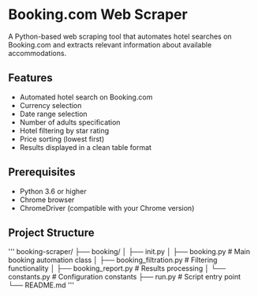 # Booking.com Web Scraper

A Python-based web scraping tool that automates hotel searches on Booking.com and extracts relevant information about available accommodations.

## Features

- Automated hotel search on Booking.com
- Currency selection
- Date range selection
- Number of adults specification
- Hotel filtering by star rating
- Price sorting (lowest first)
- Results displayed in a clean table format

## Prerequisites

- Python 3.6 or higher
- Chrome browser
- ChromeDriver (compatible with your Chrome version)

## Project Structure
'''
booking-scraper/
├── booking/
│ ├── init.py
│ ├── booking.py # Main booking automation class
│ ├── booking_filtration.py # Filtering functionality
│ ├── booking_report.py # Results processing
│ └── constants.py # Configuration constants
├── run.py # Script entry point
└── README.md
'''